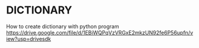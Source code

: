 # DICTIONARY
How to create dictionary with python program
https://drive.google.com/file/d/1EBiWQPqVzVRGxE2mkzUN92fe6P56upfn/view?usp=drivesdk

